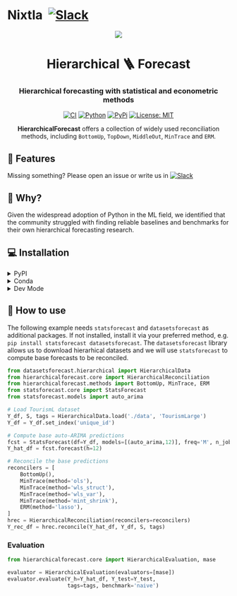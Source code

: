 # Nixtla &nbsp;[![Slack](https://img.shields.io/badge/Slack-4A154B?&logo=slack&logoColor=white)](https://join.slack.com/t/nixtlaworkspace/shared_invite/zt-135dssye9-fWTzMpv2WBthq8NK0Yvu6A)

<div align="center">
<img src="https://raw.githubusercontent.com/Nixtla/neuralforecast/main/nbs/indx_imgs/branding/logo_mid.png">
<h1 align="center">Hierarchical 🪜  Forecast</h1>
<h3 align="center">Hierarchical forecasting with statistical and econometric methods</h3>
    
[![CI](https://github.com/Nixtla/hierarchical/actions/workflows/ci.yaml/badge.svg?branch=main)](https://github.com/Nixtla/hierarchicalforecast/actions/workflows/ci.yaml)
[![Python](https://img.shields.io/pypi/pyversions/hierarchicalforecast)](https://pypi.org/project/hierarchicalforecast/)
[![PyPi](https://img.shields.io/pypi/v/hierarchicalforecast?color=blue)](https://pypi.org/project/hierarchicalforecast/)
[![License: MIT](https://img.shields.io/badge/license-MIT-blue)](https://github.com/Nixtla/hierarchicalforecast/blob/main/LICENSE)
    
**HierarchicalForecast** offers a collection of widely used reconciliation methods, including `BottomUp`, `TopDown`, `MiddleOut`, `MinTrace` and `ERM`. 
</div>

## 🎊 Features 


Missing something? Please open an issue or write us in [![Slack](https://img.shields.io/badge/Slack-4A154B?&logo=slack&logoColor=white)](https://join.slack.com/t/nixtlaworkspace/shared_invite/zt-135dssye9-fWTzMpv2WBthq8NK0Yvu6A)

## 📖 Why? 

Given the widespread adoption of Python in the ML field, we identified that the community struggled with finding reliable baselines and benchmarks for their own hierarchical forecasting research.

## 💻 Installation
<details>
<summary>PyPI</summary>

You can install the *released version* of `HierarchicalForecast` from the [Python package index](https://pypi.org) with:

```python
pip install hierarchicalforecast
```

(Installing inside a python virtualenvironment or a conda environment is recommended.)
</details>

<details>
<summary>Conda</summary>
  
Also you can install the *released version* of `HierarchicalForecast` from [conda](https://anaconda.org) with:

```python
conda install -c conda-forge hierarchicalforecast
```

(Installing inside a python virtualenvironment or a conda environment is recommended.)
</details>

<details>
<summary>Dev Mode</summary>
If you want to make some modifications to the code and see the effects in real time (without reinstalling), follow the steps below:

```bash
git clone https://github.com/Nixtla/hierarchicalforecast.git
cd hierarchicalforecast
pip install -e .
```
</details>

## 🧬 How to use

The following example needs `statsforecast` and `datasetsforecast` as additional packages. If not installed, install it via your preferred method, e.g. `pip install statsforecast datasetsforecast`.
The `datasetsforecast` library allows us to download hierarhical datasets and we will use `statsforecast` to compute base forecasts to be reconciled.

```python
from datasetsforecast.hierarchical import HierarchicalData
from hierarchicalforecast.core import HierarchicalReconciliation
from hierarchicalforecast.methods import BottomUp, MinTrace, ERM
from statsforecast.core import StatsForecast
from statsforecast.models import auto_arima

# Load TourismL dataset
Y_df, S, tags = HierarchicalData.load('./data', 'TourismLarge')
Y_df = Y_df.set_index('unique_id')

# Compute base auto-ARIMA predictions
fcst = StatsForecast(df=Y_df, models=[(auto_arima,12)], freq='M', n_jobs=-1)
Y_hat_df = fcst.forecast(h=12)

# Reconcile the base predictions
reconcilers = [
    BottomUp(),
    MinTrace(method='ols'),
    MinTrace(method='wls_struct'),
    MinTrace(method='wls_var'),
    MinTrace(method='mint_shrink'),
    ERM(method='lasso'),
]
hrec = HierarchicalReconciliation(reconcilers=reconcilers)
Y_rec_df = hrec.reconcile(Y_hat_df, Y_df, S, tags)
```

### Evaluation

```python
from hierarchicalforecast.core import HierarchicalEvaluation, mase

evaluator = HierarchicalEvaluation(evaluators=[mase])
evaluator.evaluate(Y_h=Y_hat_df, Y_test=Y_test, 
                   tags=tags, benchmark='naive')
```
